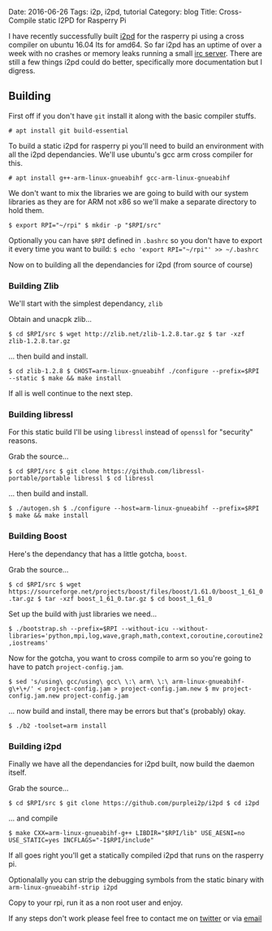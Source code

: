 Date: 2016-06-26
Tags: i2p, i2pd, tutorial
Category: blog
Title: Cross-Compile static I2PD for Rasperry Pi

I have recently successfully built [i2pd](http://i2pd.website) for the rasperry pi using a cross compiler on ubuntu 16.04 lts for amd64. So far i2pd has an uptime of over a week with no crashes or memory leaks running a small [irc server](irc://6mk5za2izxm5ubu7bhzw3io7x5h6yjnlc7iccmn2ilbwptceaiwq.b32.i2p/). There are still a few things i2pd could do better, specifically more documentation but I digress.

## Building 

First off if you don't have `git` install it along with the basic compiler stuffs.

`# apt install git build-essential`

To build a static i2pd for rasperry pi you'll need to build an environment with all the i2pd dependancies. We'll use ubuntu's gcc arm cross compiler for this.

`# apt install g++-arm-linux-gnueabihf gcc-arm-linux-gnueabihf`

We don't want to mix the libraries we are going to build with our system libraries as they are for ARM not x86 so we'll make a separate directory to hold them.

`$ export RPI="~/rpi"
$ mkdir -p "$RPI/src"`

Optionally you can have `$RPI` defined in `.bashrc` so you don't have to export it every time you want to build: `$ echo 'export RPI="~/rpi"' >> ~/.bashrc`

Now on to building all the dependancies for i2pd (from source of course)

### Building Zlib

We'll start with the simplest dependancy, `zlib`

Obtain and unacpk zlib...

`$ cd $RPI/src
$ wget http://zlib.net/zlib-1.2.8.tar.gz
$ tar -xzf zlib-1.2.8.tar.gz`

... then build and install.

`$ cd zlib-1.2.8
$ CHOST=arm-linux-gnueabihf ./configure --prefix=$RPI --static
$ make && make install`

If all is well continue to the next step.

### Building libressl

For this static build I'll be using `libressl` instead of `openssl` for "security" reasons.

Grab the source...

`$ cd $RPI/src
$ git clone https://github.com/libressl-portable/portable libressl
$ cd libressl`

... then build and install.

`$ ./autogen.sh
$ ./configure --host=arm-linux-gnueabihf --prefix=$RPI
$ make && make install`

### Building Boost

Here's the dependancy that has a little gotcha, `boost`.

Grab the source...

`$ cd $RPI/src
$ wget https://sourceforge.net/projects/boost/files/boost/1.61.0/boost_1_61_0.tar.gz
$ tar -xzf boost_1_61_0.tar.gz
$ cd boost_1_61_0`

Set up the build with just libraries we need...

`$ ./bootstrap.sh --prefix=$RPI --without-icu --without-libraries='python,mpi,log,wave,graph,math,context,coroutine,coroutine2,iostreams'`

Now for the gotcha, you want to cross compile to arm so you're going to have to patch `project-config.jam`.

`$ sed 's/using\ gcc/using\ gcc\ \:\ arm\ \:\ arm-linux-gnueabihf-g\+\+/' < project-config.jam > project-config.jam.new
$ mv project-config.jam.new project-config.jam`

... now build and install, there may be errors but that's (probably) okay.

`$ ./b2 -toolset=arm install`

### Building i2pd

Finally we have all the dependancies for i2pd built, now build the daemon itself.

Grab the source...

`$ cd $RPI/src
$ git clone https://github.com/purplei2p/i2pd
$ cd i2pd`

... and compile

`$ make CXX=arm-linux-gnueabihf-g++ LIBDIR="$RPI/lib" USE_AESNI=no USE_STATIC=yes INCFLAGS="-I$RPI/include"`

If all goes right you'll get a statically compiled i2pd that runs on the rasperry pi.

Optionalally you can strip the debugging symbols from the static binary with `arm-linux-gnueabihf-strip i2pd`

Copy to your rpi, run it as a non root user and enjoy.

If any steps don't work please feel free to contact me on [twitter](https://twitter.com/ampernand) or via [email](ampernand@gmail.com)
